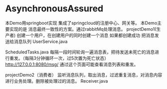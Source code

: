 # AsynchronousAssured
本Demo用springboot实现 集成了springcloud的注册中心、网关等。
本Demo主要实现的是 消息最终一致性的方案。通过rabbitMq处理消息。
projectDemo1(生产者)
创建一个用户，在创建用户的同时创建一个消息 如果都创建成功 把消息发送给消息队列
UserService.java
 
ScheduledTasks.java
每隔一段时间轮询一遍消息表，把待发送未死亡的消息进行重发。（每隔3分钟循环一次，过5次置为死亡状态）
http://127.0.0.1:8080/msg/  通过这个页面可能查看消息列表和重发。
 
projectDemo2（消费者）
监听消息队列，取出消息，过滤重复消息，对消息内容进行业务处理。删除被处理过的消息。
Receiver.java
